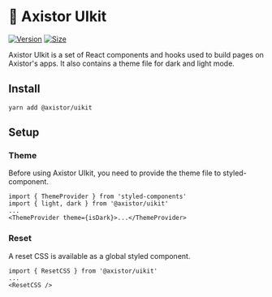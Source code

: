 # 🥞 Axistor UIkit

[![Version](https://img.shields.io/npm/v/@axistor/uikit)](https://www.npmjs.com/package/@axistor/uikit) [![Size](https://img.shields.io/bundlephobia/min/@axistor/uikit)](https://www.npmjs.com/package/@axistor/uikit)

Axistor UIkit is a set of React components and hooks used to build pages on Axistor's apps. It also contains a theme file for dark and light mode.

## Install

`yarn add @axistor/uikit`

## Setup

### Theme

Before using Axistor UIkit, you need to provide the theme file to styled-component.

```
import { ThemeProvider } from 'styled-components'
import { light, dark } from '@axistor/uikit'
...
<ThemeProvider theme={isDark}>...</ThemeProvider>
```

### Reset

A reset CSS is available as a global styled component.

```
import { ResetCSS } from '@axistor/uikit'
...
<ResetCSS />
```
